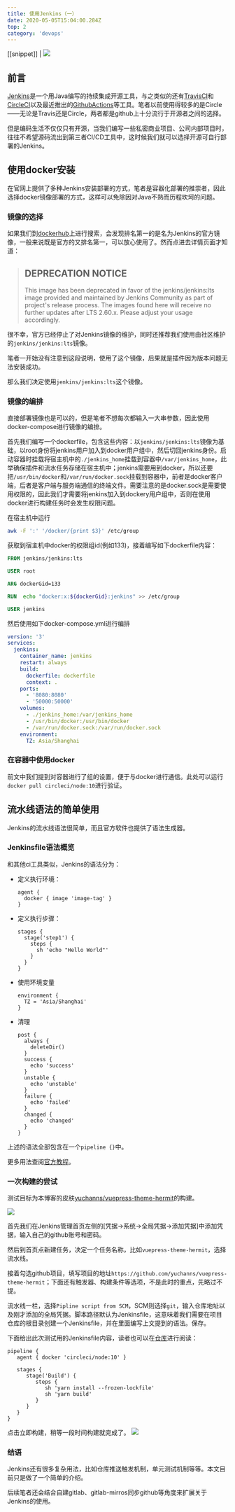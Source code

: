 ```yaml
---
title: 使用Jenkins（一）
date: 2020-05-05T15:04:00.284Z
top: 2
category: 'devops'
---
```

[[snippet]]
| ![](/images/jenkins2.png)

## 前言
[Jenkins](https://www.jenkins.io)是一个用Java编写的持续集成开源工具，与之类似的还有[TravisCI](https://travis-ci.org/)和[CircleCI](https://circleci.com/)以及最近推出的[GithubActions](https://github.com/features/actions)等工具。笔者以前使用得较多的是Circle——无论是Travis还是Circle，两者都是github上十分流行于开源者之间的选择。

但是编码生活不仅仅只有开源，当我们编写一些私密商业项目、公司内部项目时，往往不希望源码流出到第三者CI/CD工具中，这时候我们就可以选择开源可自行部署的Jenkins。
## 使用docker安装
在官网上提供了多种Jenkins安装部署的方式，笔者是容器化部署的推崇者，因此选择docker镜像部署的方式，这样可以免除因对Java不熟而历程坎坷的问题。
### 镜像的选择
如果我们到[dockerhub](https://hub.docker.com/)上进行搜索，会发现排名第一的是名为Jenkins的官方镜像，一般来说既是官方的又排名第一，可以放心使用了。然而点进去详情页面才知道：
> ## DEPRECATION NOTICE
> This image has been deprecated in favor of the jenkins/jenkins:lts image provided and maintained by Jenkins Community as part of project's release process. The images found here will receive no further updates after LTS 2.60.x. Please adjust your usage accordingly.

很不幸，官方已经停止了对Jenkins镜像的维护，同时还推荐我们使用由社区维护的`jenkins/jenkins:lts`镜像。

笔者一开始没有注意到这段说明，使用了这个镜像，后果就是插件因为版本问题无法安装成功。

那么我们决定使用`jenkins/jenkins:lts`这个镜像。
### 镜像的编排
直接部署镜像也是可以的，但是笔者不想每次都输入一大串参数，因此使用docker-compose进行镜像的编排。

首先我们编写一个dockerfile，包含这些内容：以`jenkins/jenkins:lts`镜像为基础，以root身份将jenkins用户加入到docker用户组中，然后切回jenkins身份。启动容器时挂载将宿主机中的`./jenkins_home`挂载到容器中`/var/jenkins_home`，此举确保插件和流水任务存储在宿主机中；jenkins需要用到docker，所以还要把`/usr/bin/docker`和`/var/run/docker.sock`挂载到容器中，前者是docker客户端，后者是客户端与服务端通信的终端文件。需要注意的是docker.sock是需要使用权限的，因此我们才需要将jenkins加入到dockery用户组中，否则在使用docker进行构建任务时会发生权限问题。

在宿主机中运行
```sh
awk -F ':' '/docker/{print $3}' /etc/group
```
获取到宿主机中docker的权限组id(例如133)，接着编写如下dockerfile内容：
```dockerfile
FROM jenkins/jenkins:lts

USER root

ARG dockerGid=133

RUN  echo "docker:x:${dockerGid}:jenkins" >> /etc/group

USER jenkins
```
然后使用如下docker-compose.yml进行编排
```yml
version: '3'
services:
  jenkins:
    container_name: jenkins
    restart: always
    build:
      dockerfile: dockerfile
      context: .
    ports:
      - '8080:8080'
      - '50000:50000'
    volumes:
      - ./jenkins_home:/var/jenkins_home
      - /usr/bin/docker:/usr/bin/docker
      - /var/run/docker.sock:/var/run/docker.sock
    environment:
      TZ: Asia/Shanghai
```
### 在容器中使用docker
前文中我们提到对容器进行了组的设置，便于与docker进行通信。此处可以运行`docker pull circleci/node:10`进行验证。
## 流水线语法的简单使用
Jenkins的流水线语法很简单，而且官方软件也提供了语法生成器。
### Jenkinsfile语法概览
和其他ci工具类似，Jenkins的语法分为：
* 定义执行环境：
  ```
  agent { 
    docker { image 'image-tag' }
  }
  ```
* 定义执行步骤：
  ```
  stages {
    stage('step1') {
      steps {
        sh 'echo "Hello World"'
      }
    }
  }
  ```
* 使用环境变量
  ```
  environment {
    TZ = 'Asia/Shanghai'
  }
  ```
* 清理
  ```
  post {
    always {
      deleteDir()
    }
    success {
      echo 'success'
    }
    unstable {
      echo 'unstable'
    }
    failure {
      echo 'failed'
    }
    changed {
      echo 'changed'
    }
  }
  ```
上述的语法全部包含在一个`pipeline {}`中。

更多用法查阅[官方教程](https://www.jenkins.io/zh/doc)。
### 一次构建的尝试
测试目标为本博客的皮肤[yuchanns/vuepress-theme-hermit](https://github.com/yuchanns/vuepress-theme-hermit)的构建。

![](/images/jenkins02.png)

首先我们在Jenkins管理首页左侧的[凭据->系统->全局凭据->添加凭据]中添加凭据，输入自己的github账号和密码。

然后到首页点新建任务，决定一个任务名称，比如`vuepress-theme-hermit`，选择流水线。

接着勾选github项目，填写项目的地址`https://github.com/yuchanns/vuepress-theme-hermit`；下面还有触发器、构建条件等选项，不是此时的重点，先略过不提。

流水线一栏，选择`Pipline script from SCM`，SCM则选择`git`，输入仓库地址以及刚才添加的全局凭据。脚本路径默认为Jenkinsfile，这意味着我们需要在项目仓库的根目录创建一个Jenkinsfile，并在里面编写上文提到的语法。保存。

下面给出此次测试用的Jenkinsfile内容，读者也可以在[仓库](https://github.com/yuchanns/vuepress-theme-hermit/blob/master/Jenkinsfile)进行阅读：
```
pipeline {
   agent { docker 'circleci/node:10' }

   stages {
      stage('Build') {
         steps {
            sh 'yarn install --frozen-lockfile'
            sh 'yarn build'
         }
      }
   }
}
```
点击立即构建，稍等一段时间构建就完成了。
![](/images/jenkins03.png)
### 结语
Jenkins还有很多复杂用法，比如仓库推送触发机制，单元测试机制等等。本文目前只是做了一个简单的介绍。

后续笔者还会结合自建gitlab、gitlab-mirros同步github等角度来扩展关于Jenkins的使用。